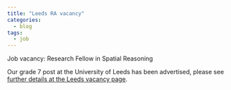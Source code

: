 ```yaml
---
title: "Leeds RA vacancy"
categories:
  - blog
tags:
  - job
---
```


Job vacancy: Research Fellow in Spatial Reasoning 

Our grade 7 post at the University of Leeds has been advertised, please see [further details at the Leeds vacancy page](https://jobs.leeds.ac.uk/vacancy.aspx?ref=EPSCP1106).
